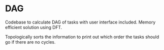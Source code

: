 # DAG
Codebase to calculate DAG of tasks with user interface included. Memory efficient solution using DFT.

Topologically sorts the information to print out which order the tasks should go if there are no cycles.
